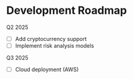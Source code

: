 # Development Roadmap

Q2 2025
- [ ] Add cryptocurrency support
- [ ] Implement risk analysis models

Q3 2025
- [ ] Cloud deployment (AWS)